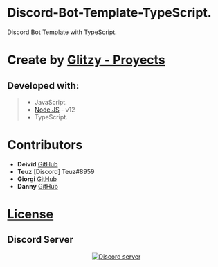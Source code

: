 # Discord-Bot-Template-TypeScript.
Discord Bot Template with TypeScript.
# Create by [Glitzy - Proyects](https://discord.gg/UgZjR5u)

## Developed with:

> - JavaScript.
> - [Node.JS](https://nodejs.org/en/) - v12
> - TypeScript.

# Contributors

* **Deivid** [GitHub](https://github.com/Drylotrans)
* **Teuz** [Discord] Teuz#8959
* **Giorgi** [GitHub](https://github.com/GiorgiSosaR)
* **Danny** [GitHub](https://github.com/Danny2105)

# [License](./LICENSE)

## Discord Server
<p align="center">
  <a href="https://discord.gg/UgZjR5u"><img src="" alt="Discord server"></a>
</p>
